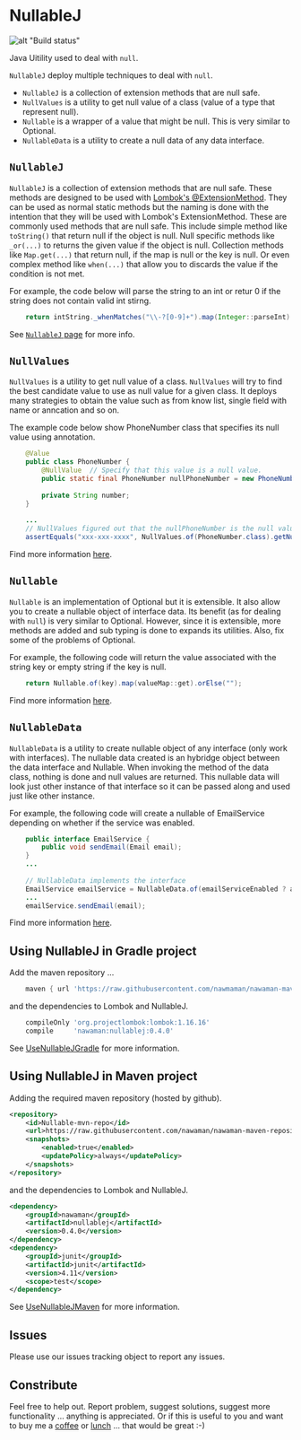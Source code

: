 # NullableJ

![alt "Build status"](https://travis-ci.org/NawaMan/NullableJ.svg?branch=master)

Java Uitility used to deal with `null`.

`NullableJ` deploy multiple techniques to deal with `null`.
* `NullableJ` is a collection of extension methods that are null safe.
* `NullValues` is a utility to get null value of a class (value of a type that represent null).
* `Nullable` is a wrapper of a value that might be null. This is very similar to Optional.
* `NullableData` is a utility to create a null data of any data interface.

## `NullableJ`
`NullableJ` is a collection of extension methods that are null safe.
These methods are designed to be used with [Lombok's @ExtensionMethod](https://dzone.com/articles/lomboks-extension-methods).
They can be used as normal static methods but the naming is done with the intention that they will be used with Lombok's ExtensionMethod.
These are commonly used methods that are null safe.
This include simple method like `toString()` that return null if the object is null.
Null specific methods like `_or(...)` to returns the given value if the object is null.
Collection methods like `Map.get(...)` that return null, if the map is null or the key is null.
Or even complex method like `when(...)` that allow you to discards the value if the condition is not met.

For example, the code below will parse the string to an int or retur 0 if the string does not contain valid int stirng.
```java
	return intString._whenMatches("\\-?[0-9]+").map(Integer::parseInt).orElse(0);
```
See [`NullableJ` page](https://github.com/NawaMan/NullableJ/blob/master/docs/NullableJ.md) for more info.

## `NullValues`
`NullValues` is a utility to get null value of a class.
`NullValues` will try to find the best candidate value to use as null value for a given class.
It deploys many strategies to obtain the value such as from know list, single field with name or anncation and so on.

The example code below show PhoneNumber class that specifies its null value using annotation.
```java
	@Value
	public class PhoneNumber {
		@NullValue	// Specify that this value is a null value.
		public static final PhoneNumber nullPhoneNumber = new PhoneNumber("xxx-xxx-xxxx");
		
		private String number;
	}
	
	...
	// NullValues figured out that the nullPhoneNumber is the null value of the type.
	assertEquals("xxx-xxx-xxxx", NullValues.of(PhoneNumber.class).getNumber());
```

Find more information [here](https://github.com/NawaMan/NullableJ/blob/master/docs/NullValues.md).

## `Nullable`
`Nullable` is an implementation of Optional but it is extensible.
It also allow you to create a nullable object of interface data.
Its benefit (as for dealing with `null`) is very similar to Optional.
However, since it is extensible,
  more methods are added and sub typing is done to expands its utilities.
Also, fix some of the problems of Optional.

For example, the following code will return the value associated with the string key or empty string if the key is null.
```java
	return Nullable.of(key).map(valueMap::get).orElse("");
```
Find more information [here](https://github.com/NawaMan/NullableJ/blob/master/docs/Nullable.md).

## `NullableData`
`NullableData` is a utility to create nullable object of any interface (only work with interfaces).
The nullable data created is an hybridge object between the data interface and Nullable.
When invoking the method of the data class, nothing is done and null values are returned.
This nullable data will look just other instance of that interface so it can be passed along and used just like other instance.

For example, the following code will create a nullable of EmailService depending on whether if the service was enabled.
```java
	public interface EmailService {
		public void sendEmail(Email email);
	}
	...
	
	// NullableData implements the interface 
	EmailService emailService = NullableData.of(emailServiceEnabled ? actualEmailService : null, EmailService.class);
	...
	emailService.sendEmail(email);
```
Find more information [here](https://github.com/NawaMan/NullableJ/blob/master/docs/NullableData.md).


## Using NullableJ in Gradle project

Add the maven repository ...

```Groovy
    maven { url 'https://raw.githubusercontent.com/nawmaman/nawaman-maven-repository/master/' }
```

and the dependencies to Lombok and NullableJ.

```Groovy
    compileOnly 'org.projectlombok:lombok:1.16.16'
    compile     'nawaman:nullablej:0.4.0'
```

See [UseNullableJGradle](https://github.com/NawaMan/UseNullableJGradle) for more information.

## Using NullableJ in Maven project

Adding the required maven repository (hosted by github).

```xml
<repository>
	<id>Nullable-mvn-repo</id>
	<url>https://raw.githubusercontent.com/nawaman/nawaman-maven-repository/master/</url>
	<snapshots>
		<enabled>true</enabled>
		<updatePolicy>always</updatePolicy>
	</snapshots>
</repository>
```

and the dependencies to Lombok and NullableJ.

```xml
<dependency>
	<groupId>nawaman</groupId>
	<artifactId>nullablej</artifactId>
	<version>0.4.0</version>
</dependency>
<dependency>
	<groupId>junit</groupId>
	<artifactId>junit</artifactId>
	<version>4.11</version>
	<scope>test</scope>
</dependency>
```

See [UseNullableJMaven](https://github.com/NawaMan/UseNullableJMaven) for more information.

## Issues

Please use our issues tracking object to report any issues.

## Constribute

Feel free to help out.
Report problem, suggest solutions, suggest more functionality ... anything is appreciated.
Or if this is useful to you and want to buy me a [coffee](https://www.paypal.me/NawaMan/2.00)
 or [lunch](https://www.paypal.me/NawaMan/10.00) ... that would be great :-)

